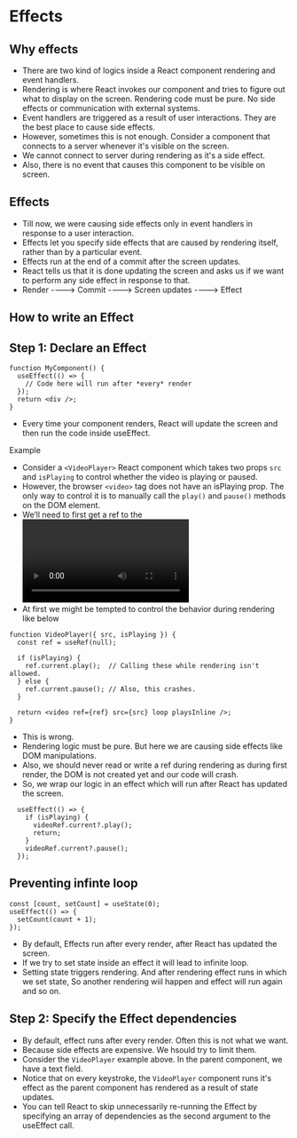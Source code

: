 # Effects

## Why effects

- There are two kind of logics inside a React component rendering and event handlers.
- Rendering is where React invokes our component and tries to figure out what to display on the screen. Rendering code must be pure. No side effects or communication with external systems.
- Event handlers are triggered as a result of user interactions. They are the best place to cause side effects.
- However, sometimes this is not enough. Consider a component that connects to a server whenever it's visible on the screen.
- We cannot connect to server during rendering as it's a side effect.
- Also, there is no event that causes this component to be visible on screen.


## Effects

- Till now, we were causing side effects only in event handlers in response to a user interaction.
- Effects let you specify side effects that are caused by rendering itself, rather than by a particular event.
- Effects run at the end of a commit after the screen updates.
- React tells us that it is done updating the screen and asks us if we want to perform any side effect in response to that.
- Render ----> Commit ----> Screen updates ----> Effect 


## How to write an Effect 


## Step 1: Declare an Effect 

```tsx
function MyComponent() {
  useEffect(() => {
    // Code here will run after *every* render
  });
  return <div />;
}
```

- Every time your component renders, React will update the screen and then run the code inside useEffect.


Example

- Consider a `<VideoPlayer>` React component which takes two props `src` and `isPlaying` to control whether the video is playing or paused.
- However, the browser `<video>` tag does not have an isPlaying prop. The only way to control it is to manually call the `play()` and `pause()` methods on the DOM element.
- We’ll need to first get a ref to the <video> DOM node.
- At first we might be tempted to control the behavior during rendering like below

```tsx
function VideoPlayer({ src, isPlaying }) {
  const ref = useRef(null);

  if (isPlaying) {
    ref.current.play();  // Calling these while rendering isn't allowed.
  } else {
    ref.current.pause(); // Also, this crashes.
  }

  return <video ref={ref} src={src} loop playsInline />;
}
```

- This is wrong.
- Rendering logic must be pure. But here we are causing side effects like DOM manipulations.
- Also, we should never read or write a ref during rendering as during first render, the DOM is not created yet and our code will crash.
- So, we wrap our logic in an effect which will run after React has updated the screen.

```tsx
  useEffect(() => {
    if (isPlaying) {
      videoRef.current?.play();
      return;
    }
    videoRef.current?.pause();
  });
```

## Preventing infinte loop

```tsx
const [count, setCount] = useState(0);
useEffect(() => {
  setCount(count + 1);
});
```

- By default, Effects run after every render, after React has updated the screen.
- If we try to set state inside an effect it will lead to infinite loop.
- Setting state triggers rendering. And after rendering effect runs in which we set state, So another rendering wiil happen and effect will run again and so on.


## Step 2: Specify the Effect dependencies 

- By default, effect runs after every render. Often this is not what we want.
- Because side effects are expensive. We hsould try to limit them.
- Consider the `VideoPlayer` example above. In the parent component, we have a text field.
- Notice that on every keystroke, the `VideoPlayer` component runs it's effect as the parent component has rendered as a result of state updates.
- You can tell React to skip unnecessarily re-running the Effect by specifying an array of dependencies as the second argument to the useEffect call. 
